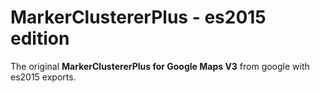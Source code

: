 # MarkerClustererPlus - es2015 edition

The original **MarkerClustererPlus for Google Maps V3** from google with es2015 exports.
